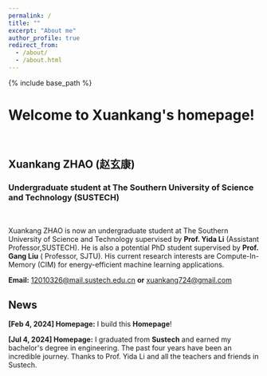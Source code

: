 ```yaml
---
permalink: /
title: ""
excerpt: "About me"
author_profile: true
redirect_from: 
  - /about/
  - /about.html
---
```



{% include base_path %}
# Welcome to Xuankang's homepage!
&emsp;
## Xuankang ZHAO (赵玄康)
### Undergraduate student at The Southern University of Science and Technology (SUSTECH)
&emsp;

Xuankang ZHAO is now an undergraduate student at The Southern University of Science and Technology supervised by **Prof. Yida Li** (Assistant Professor,SUSTECH). He is also a potential PhD student supervised by **Prof. Gang Liu** ( Professor, SJTU). His current research interests are Compute-In-Memory (CIM) for energy-efficient machine learning applications. 


**Email:** 12010326@mail.sustech.edu.cn **or** xuankang724@gmail.com



## News
**[Feb 4, 2024] Homepage:** I build this **Homepage**! 

**[Jul 4, 2024] Homepage:** I graduated from **Sustech** and earned my bachelor's degree in engineering. The past four years have been an incredible journey. Thanks to Prof. Yida Li and all the teachers and friends in Sustech.  

